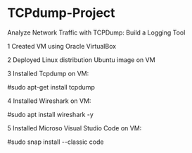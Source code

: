 # TCPdump-Project
Analyze Network Traffic with TCPDump: Build a Logging Tool

1 Created VM using Oracle VirtualBox

2 Deployed Linux distribution Ubuntu image on VM

3 Installed Tcpdump on VM:

  #sudo apt-get install tcpdump

4 Installed Wireshark on VM:

  #sudo apt install wireshark -y

5 Installed Microso Visual Studio Code on VM:

  #sudo snap install --classic code
